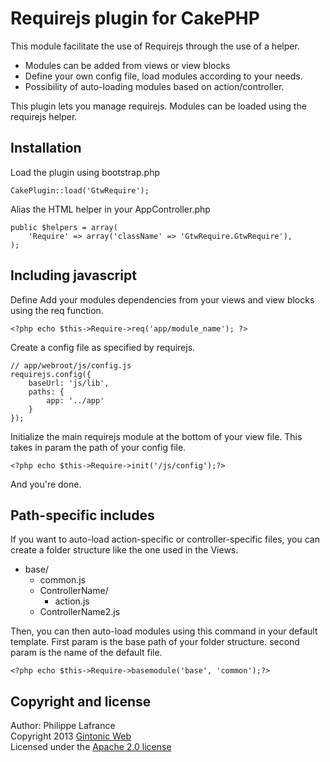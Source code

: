 # Requirejs plugin for CakePHP

This module facilitate the use of Requirejs through the use of a helper.

* Modules can be added from views or view blocks
* Define your own config file, load modules according to your needs.
* Possibility of auto-loading modules based on action/controller.

This plugin lets you manage requirejs. Modules can be loaded using the requirejs helper.

## Installation

Load the plugin using bootstrap.php

    CakePlugin::load('GtwRequire');
    
Alias the HTML helper in your AppController.php

    public $helpers = array(
        'Require' => array('className' => 'GtwRequire.GtwRequire'),
    );
    
## Including javascript

Define Add your modules dependencies from your views and view blocks using the req function.

    <?php echo $this->Require->req('app/module_name'); ?>
    
Create a config file as specified by requirejs.

    // app/webroot/js/config.js
    requirejs.config({
        baseUrl: 'js/lib',
        paths: {
            app: '../app'
        }
    });
    
Initialize the main requirejs module at the bottom of your view file. This takes in param the path of your config file.

    <?php echo $this->Require->init('/js/config');?>
    
And you're done. 

## Path-specific includes

If you want to auto-load action-specific or controller-specific files, you can create a folder structure like the one used in the Views.

* base/
    * common.js
    * ControllerName/
        * action.js
    * ControllerName2.js

Then, you can then auto-load modules using this command in your default template. First param is the base path of your folder structure. second param is the name of the default file.
    
    <?php echo $this->Require->basemodule('base', 'common');?>

    
## Copyright and license
Author: Philippe Lafrance    
Copyright 2013 [Gintonic Web](http://gintonicweb.com)    
Licensed under the [Apache 2.0 license](http://www.apache.org/licenses/LICENSE-2.0.html)